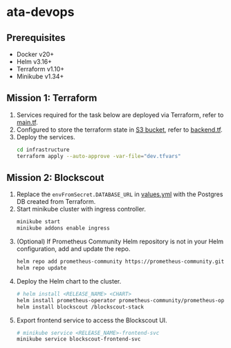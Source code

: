 # ata-devops

## Prerequisites

- Docker v20+
- Helm v3.16+
- Terraform v1.10+
- Minikube v1.34+

## Mission 1: Terraform

1. Services required for the task below are deployed via Terraform, refer to [main.tf](./infrastructure/main.tf).
2. Configured to store the terraform state in [S3 bucket](./infrastructure/backend.tf), refer to [backend.tf](./infrastructure/terraform.tf).
3. Deploy the services.
   ```bash
   cd infrastructure
   terraform apply --auto-approve -var-file="dev.tfvars"
   ```

## Mission 2: Blockscout

1. Replace the `envFromSecret.DATABASE_URL` in [values.yml](./blockscout-stack/values.yaml) with the Postgres DB created from Terraform.
2. Start minikube cluster with ingress controller.
   ```bash
   minikube start
   minikube addons enable ingress
   ```
3. (Optional) If Prometheus Community Helm repository is not in your Helm configuration, add and update the repo.
   ```bash
   helm repo add prometheus-community https://prometheus-community.github.io/helm-charts
   helm repo update
   ```
4. Deploy the Helm chart to the cluster.
   ```bash
   # helm install <RELEASE_NAME> <CHART>
   helm install prometheus-operator prometheus-community/prometheus-operator-crds
   helm install blockscout /blockscout-stack
   ```
5. Export frontend service to access the Blockscout UI.
   ```bash
   # minikube service <RELEASE_NAME>-frontend-svc
   minikube service blockscout-frontend-svc
   ```
